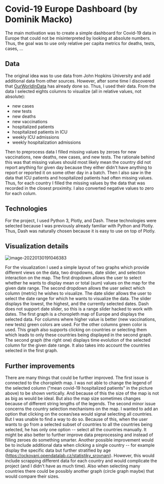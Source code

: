 # Covid-19 Europe Dashboard (by Dominik Macko)

The main motivation was to create a simple dashboard for Covid-19 data in Europe that could not be misinterpreted by looking at absolute numbers. Thus, the goal was to use only relative per capita metrics for deaths, tests, cases, ...

## Data

The original idea was to use data from John Hopkins University and add additional data from other sources. However, after some time I discovered that [OurWorldInData](https://github.com/owid/covid-19-data/tree/master/public/data/) has already done so. Thus, I used their data. From the data I selected eights columns to visualize (all in relative values, not absolute):

- new cases
- new tests
- new deaths
- new vaccinations
- hospitalized patients
- hospitalized patients in ICU
- weekly ICU admissions
- weekly hospitalization admissions

Then to preprocess data I filled missing values by zeroes for new vaccinations, new deaths, new cases, and new tests. The rationale behind this was that missing values should most likely mean the country did not report anything for given day because they either didn't have anything to report or reported it on some other day in a batch. Then I also saw in the data that ICU patients and hospitalized patients had often missing values. Thus, for each country I filled the missing values by the data that was recorded in the closest proximity. I also converted negative values to zero for each colum. 

## Technologies

For the project, I used Python 3, Plotly, and Dash. These technologies were selected because I was previously already familiar with Python and Plotly. Thus, Dash was naturally chosen because it is easy to use on top of Plotly.  

## Visualization details

![image-20220130191046383](/home/dominik/.var/app/io.typora.Typora/config/Typora/typora-user-images/image-20220130191046383.png)

For the visualization I used a simple layout of two graphs which provide different views on the data, two dropdowns, date slider, and selection interaction on the map.
The first dropdown allows the user to select whether he wants to display mean or total (sum) values on the map for the given date range.
The second dropdown allows the user select which column (metric) he wishes to visualize.
The date slider allows the user to select the date range for which he wants to visualize the data. The slider displays the lowest, the highest, and the currently selected dates. Dash does not support date slider, so this is a range slider hacked to work with dates.
The first graph is a choropleth map of Europe and displays the selected data. For columns where higher value is better (new vaccinations, new tests) green colors are used. For the other columns green color is used. This graph also supports clicking on countries or selecting them which leads to only these countries being displayed in the second graph.
The second graph (the right one) displays time evolution of the selected column for the given date range. It also takes into account the countries selected in the first graph.

## Further improvements

There are many things that could be further improved.
The first issue is connected to the choropleth map. I was not able to change the legend of the selected column ("mean covid-19 hospitalized patients" in the picture above) to be shown vertically. And because of this the size of the map is not as big as would be ideal. But also the map size sometimes changes because of different string lengths of the legends.
The second minor issue concerns the country selection mechanisms on the map. I wanted to add an option that clicking on the ocean/sea would signal selecting all countries. But I was unable to find a way to do so. Because of this, when the user wants to go from a selected subset of countries to all the countries being selected, he has only one option -- select all the countries manually.
It might be also better to further improve data preprocessing and instead of filling zeroes do something smarter.
Another possible improvement would be to include additional data when clicking a single country -- for example display the specific data but further stratified by age (https://ockovani.opendatalab.cz/statistiky_srovnani). However, this would include scrapping different data for each country and would complicate the project (and I didn't have as much time). Also when selecting many countries there could be possibly another graph (circle graph maybe) that would compare their sizes.